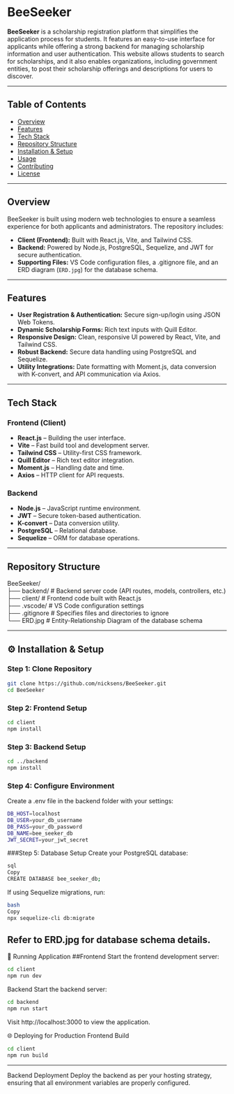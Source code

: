 # BeeSeeker

**BeeSeeker** is a scholarship registration platform that simplifies the application process for students. It features an easy-to-use interface for applicants while offering a strong backend for managing scholarship information and user authentication. This website allows students to search for scholarships, and it also enables organizations, including government entities, to post their scholarship offerings and descriptions for users to discover.

---

## Table of Contents

- [Overview](#overview)
- [Features](#features)
- [Tech Stack](#tech-stack)
- [Repository Structure](#repository-structure)
- [Installation & Setup](#installation--setup)
- [Usage](#usage)
- [Contributing](#contributing)
- [License](#license)

---

## Overview

BeeSeeker is built using modern web technologies to ensure a seamless experience for both applicants and administrators. The repository includes:

- **Client (Frontend):** Built with React.js, Vite, and Tailwind CSS.
- **Backend:** Powered by Node.js, PostgreSQL, Sequelize, and JWT for secure authentication.
- **Supporting Files:** VS Code configuration files, a .gitignore file, and an ERD diagram (`ERD.jpg`) for the database schema.

---

## Features

- **User Registration & Authentication:** Secure sign-up/login using JSON Web Tokens.
- **Dynamic Scholarship Forms:** Rich text inputs with Quill Editor.
- **Responsive Design:** Clean, responsive UI powered by React, Vite, and Tailwind CSS.
- **Robust Backend:** Secure data handling using PostgreSQL and Sequelize.
- **Utility Integrations:** Date formatting with Moment.js, data conversion with K-convert, and API communication via Axios.

---

## Tech Stack

### Frontend (Client)
- **React.js** – Building the user interface.
- **Vite** – Fast build tool and development server.
- **Tailwind CSS** – Utility-first CSS framework.
- **Quill Editor** – Rich text editor integration.
- **Moment.js** – Handling date and time.
- **Axios** – HTTP client for API requests.

### Backend
- **Node.js** – JavaScript runtime environment.
- **JWT** – Secure token-based authentication.
- **K-convert** – Data conversion utility.
- **PostgreSQL** – Relational database.
- **Sequelize** – ORM for database operations.

---

## Repository Structure
BeeSeeker/ <br>
├── backend/ # Backend server code (API routes, models, controllers, etc.) <br>
├── client/ # Frontend code built with React.js <br>
├── .vscode/ # VS Code configuration settings <br>
├── .gitignore # Specifies files and directories to ignore <br>
└── ERD.jpg # Entity-Relationship Diagram of the database schema <br>

---

## ⚙️ Installation & Setup

### Step 1: Clone Repository

```bash
git clone https://github.com/nicksens/BeeSeeker.git
cd BeeSeeker
```

### Step 2: Frontend Setup
``` bash
cd client
npm install
```

### Step 3: Backend Setup
```bash
cd ../backend
npm install
```

### Step 4: Configure Environment
Create a .env file in the backend folder with your settings:
```bash
DB_HOST=localhost
DB_USER=your_db_username
DB_PASS=your_db_password
DB_NAME=bee_seeker_db
JWT_SECRET=your_jwt_secret
```

###Step 5: Database Setup
Create your PostgreSQL database:
```bash
sql
Copy
CREATE DATABASE bee_seeker_db;
```
If using Sequelize migrations, run:
```bash
bash
Copy
npx sequelize-cli db:migrate
```
Refer to ERD.jpg for database schema details.
---
🚦 Running Application
##Frontend
Start the frontend development server:

```bash
cd client
npm run dev
```
Backend
Start the backend server:

```bash
cd backend
npm run start
```
Visit http://localhost:3000 to view the application.

🌐 Deploying for Production
Frontend Build
```bash
cd client
npm run build
```
---
Backend Deployment
Deploy the backend as per your hosting strategy, ensuring that all environment variables are properly configured.


